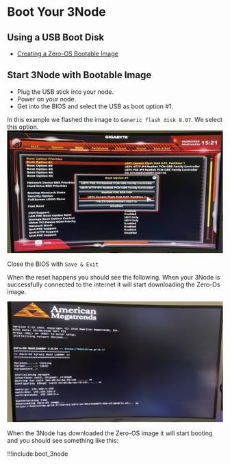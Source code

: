 # Boot Your 3Node

## Using a USB Boot Disk

* [Creating a Zero-OS Bootable Image](boot_image_create)

## Start 3Node with Bootable Image

- Plug the USB stick into your node.
- Power on your node.
- Get into the BIOS and select the USB as boot option #1.

In this example we flashed the image to `Generic flash disk 8.07`. We select this option.
![Zero-OS during boot](img/bios_setting_zos.jpg)

Close the BIOS with `Save & Exit`

When the reset happens you should see the following. When your 3Node is successfully connected to the internet it will start downloading the Zero-Os image.

![Zero-OS before boot](img/zos_before_boot.jpg)

When the 3Node has downloaded the Zero-OS image it will start booting and you should see something like this:

!!!include:boot_3node
